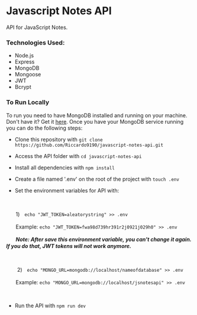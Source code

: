 # Javascript Notes API

API for JavaScript Notes.

### Technologies Used:

- Node.js
- Express
- MongoDB
- Mongoose
- JWT
- Bcrypt

### To Run Locally

To run you need to have MongoDB installed and running on your machine. Don't have it? Get it [here](https://docs.mongodb.com/manual/installation/).
Once you have your MongoDB service running you can do the following steps:

- Clone this repository with ```git clone https://github.com/Riccardo9190/javascript-notes-api.git```

- Access the API folder with ```cd javascript-notes-api```

- Install all dependencies with ```npm install```

- Create a file named '.env' on the root of the project with ```touch .env```

- Set the environment variables for API with: 

<br>

ㅤㅤ1)ㅤ```echo "JWT_TOKEN=aleatorystring" >> .env```

ㅤㅤExample: ```echo "JWT_TOKEN=fwa98d739hr391r2j0921j029h0" >> .env```
<p>
ㅤㅤ<em><strong>Note: After save this environment variable, you can't change it again. If you do that, JWT tokens will not work anymore.</strong></em>
</p>

<br>

ㅤㅤ
2)ㅤ```echo "MONGO_URL=mongodb://localhost/nameofdatabase" >> .env```

ㅤㅤExample: ```echo "MONGO_URL=mongodb://localhost/jsnotesapi" >> .env```

<br>

- Run the API with  ```npm run dev```


